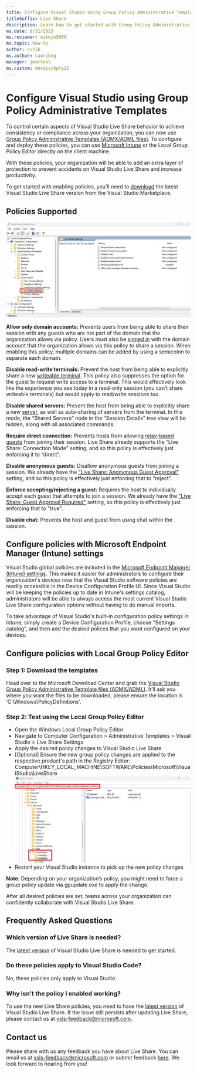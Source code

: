 ```yaml
---
title: Configure Visual Studio using Group Policy Administrative Templates
titleSuffix: Live Share
description: Learn how to get started with Group Policy Administrative Template files to ensure sessions are controlled the way you want.
ms.date: 8/31/2023
ms.reviewer: mikejo5000
ms.topic: how-to
author: curib
ms.author: cauribeg
manager: jmartens
ms.custom: devdivchpfy22
---
```


<!--
Copyright © Microsoft Corporation
All rights reserved.
Creative Commons Attribution 4.0 License (International): https://creativecommons.org/licenses/by/4.0/legalcode
-->

# Configure Visual Studio using Group Policy Administrative Templates

To control certain aspects of Visual Studio Live Share behavior to achieve consistency or compliance across your organization, you can now use [Group Policy Administrative Templates (ADMX/ADML files)](https://aka.ms/vs/admx/details). To configure and deploy these policies, you can use [Microsoft Intune](/visualstudio/install/administrative-templates?view=vs-2022#deploying-the-policies&preserve-view=true) or the Local Group Policy Editor directly on the client machine.

With these policies, your organization will be able to add an extra layer of protection to prevent accidents on Visual Studio Live Share and increase productivity.

To get started with enabling policies, you’ll need to [download](https://marketplace.visualstudio.com/items?itemName=MS-vsliveshare.vsls-vs-2022) the latest Visual Studio Live Share version from the Visual Studio Marketplace.

## Policies Supported

![Screenshot that shows the Local Group Policy Editor](../media/policies-visual-studio/live-share-policies.png)

**Allow only domain accounts:** Prevents users from being able to share their session with any guests who are not part of the domain that the organization allows via policy. Users must also be [signed in](install-live-share-visual-studio.md#sign-in) with the domain account that the organization allows via this policy to share a session. When enabling this policy, multiple domains can be added by using a semicolon to separate each domain.

**Disable read-write terminals:** Prevent the host from being able to explicitly share a new [writeable terminal](share-server-visual-studio.md#share-a-terminal). This policy also suppresses the option for the guest to request write access to a terminal. This would effectively look like the experience you see today in a read-only session (you can’t share writeable terminals) but would apply to read/write sessions too.

**Disable shared servers:** Prevent the host from being able to explicitly share a new [server](share-server-visual-studio.md#share-a-server), as well as auto-sharing of servers from the terminal. In this mode, the “Shared Servers” node in the “Session Details” tree view will be hidden, along with all associated commands.

**Require direct connection:** Prevents hosts from allowing [relay-based guests](../overview/features.md#flexible-connection-modes) from joining their session. Live Share already supports the “Live Share: Connection Mode” setting, and so this policy is effectively just enforcing it to “direct”.

**Disable anonymous guests:** Disallow anonymous guests from joining a session. We already have the [“Live Share: Anonymous Guest Approval”](../reference/security.md#auto-rejecting-or-accepting-users-that-are-not-signed-in-anonymous) setting, and so this policy is effectively just enforcing that to “reject”.

**Enforce accepting/rejecting a guest:** Requires the host to individually accept each guest that attempts to join a session. We already have the ["Live Share: Guest Approval Required"](../reference/security.md#requiring-guest-approval-for-signed-in-users) setting, so this policy is effectively just enforcing that to "true".

**Disable chat:** Prevents the host and guest from using chat within the session.

## Configure policies with Microsoft Endpoint Manager (Intune) settings

Visual Studio global policies are included in the [Microsoft Endpoint Manager (Intune) settings](/mem/intune/configuration/settings-catalog). This makes it easier for administrators to configure their organization's devices now that the Visual Studio software policies are readily accessible in the Device Configuration Profile UI. Since Visual Studio will be keeping the policies up to date in Intune's settings catalog, administrators will be able to always access the most current Visual Studio Live Share configuration options without having to do manual imports.

To take advantage of Visual Studio's built-in configuration policy settings in Intune, simply create a Device Configuration Profile, choose "Settings catalog", and then add the desired polices that you want configured on your devices.

## Configure policies with Local Group Policy Editor

### Step 1: Download the templates

Head over to the Microsoft Download Center and grab the [Visual Studio Group Policy Administrative Template files (ADMX/ADML)](https://aka.ms/vs/admx/details). It’ll ask you where you want the files to be downloaded, please ensure the location is ‘C:\Windows\PolicyDefinitions\'.

### Step 2: Test using the Local Group Policy Editor

- Open the Windows Local Group Policy Editor
- Navigate to Computer Configuration > Administrative Templates > Visual Studio > Live Share Settings
- Apply the desired policy changes to Visual Studio Live Share
- [Optional] Ensure the new group policy changes are applied to the respective product's path in the Registry Editor:
  Computer\HKEY_LOCAL_MACHINE\SOFTWARE\Policies\Microsoft\VisualStudio\LiveShare
  ![Screenshot that shows the Registry Editor](../media/policies-visual-studio/registry-editor.png)
- Restart your Visual Studio instance to pick up the new policy changes

**Note**: Depending on your organization’s policy, you might need to force a group policy update via gpupdate.exe to apply the change.

After all desired policies are set, teams across your organization can confidently collaborate with Visual Studio Live Share.

## Frequently Asked Questions

### Which version of Live Share is needed?

The [latest version](https://marketplace.visualstudio.com/items?itemName=MS-vsliveshare.vsls-vs-2022) of Visual Studio Live Share is needed to get started.

### Do these policies apply to Visual Studio Code?

No, these policies only apply to Visual Studio.

### Why isn't the policy I enabled working?

To use the new Live Share policies, you need to have the [latest version](https://marketplace.visualstudio.com/items?itemName=MS-vsliveshare.vsls-vs-2022) of Visual Studio Live Share. If the issue still persists after updating Live Share, please contact us at vsls-feedback@microsoft.com.

## Contact us

Please share with us any feedback you have about Live Share. You can email us at vsls-feedback@microsoft.com or submit feedback [here](https://aka.ms/vs/admx/feedback). We look forward to hearing from you!
